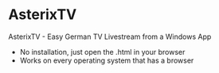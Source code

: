# AsterixTV

AsterixTV - Easy German TV Livestream from a Windows App

+ No installation, just open the .html in your browser
+ Works on every operating system that has a browser
